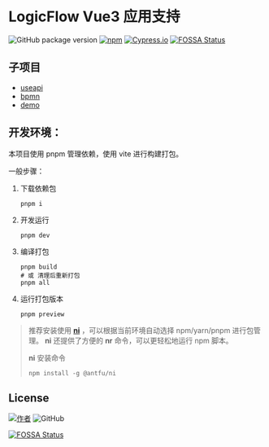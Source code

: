 # LogicFlow Vue3 应用支持

![GitHub package version](https://img.shields.io/github/package-json/v/han-feng/logicflow-vue?filename=packages%2Fuseapi%2Fpackage.json)
[![npm](https://img.shields.io/npm/v/logicflow-useapi.svg)](https://npm.im/logicflow-useapi)
[![Cypress.io](https://img.shields.io/badge/tested%20with-Cypress-04C38E.svg)](https://www.cypress.io/)
[![FOSSA Status](https://app.fossa.com/api/projects/git%2Bgithub.com%2Fhan-feng%2Flogicflow-vue.svg?type=shield)](https://app.fossa.com/projects/git%2Bgithub.com%2Fhan-feng%2Flogicflow-vue?ref=badge_shield)

## 子项目
* [useapi](./packages/useapi/README.md)
* [bpmn](./packages/bpmn/README.md)
* [demo](./packages/demo/README.md)

## 开发环境：
本项目使用 pnpm 管理依赖，使用 vite 进行构建打包。

一般步骤：

1. 下载依赖包

   ``` shell
   pnpm i
   ```

2. 开发运行

   ``` shell
   pnpm dev
   ```

3. 编译打包

   ``` shell
   pnpm build
   # 或 清理后重新打包
   pnpm all
   ```

4. 运行打包版本

   ``` shell
   pnpm preview
   ```


> 推荐安装使用 [**ni**](https://github.com/antfu/ni) ，可以根据当前环境自动选择 npm/yarn/pnpm 进行包管理。 **ni** 还提供了方便的 **nr** 命令，可以更轻松地运行 npm 脚本。
>
> **ni** 安装命令
>   ```shell
>   npm install -g @antfu/ni
>   ```
>

## License

[![作者](https://img.shields.io/badge/%E4%BD%9C%E8%80%85-han__feng%40foxmail.com-red.svg?style=social&logo=github)](mailto:han_feng@foxmail.com)
![GitHub](https://img.shields.io/github/license/han-feng/logicflow-vue.svg)

[![FOSSA Status](https://app.fossa.com/api/projects/git%2Bgithub.com%2Fhan-feng%2Flogicflow-vue.svg?type=large)](https://app.fossa.com/projects/git%2Bgithub.com%2Fhan-feng%2Flogicflow-vue?ref=badge_large)
